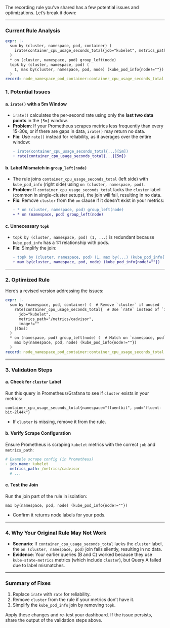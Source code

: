 The recording rule you’ve shared has a few potential issues and optimizations. Let’s break it down:

---

### **Current Rule Analysis**
```yaml
expr: |-
  sum by (cluster, namespace, pod, container) (
    irate(container_cpu_usage_seconds_total{job="kubelet", metrics_path="/metrics/cadvisor", image!=""}[5m])
  )
  * on (cluster, namespace, pod) group_left(node)
  topk by (cluster, namespace, pod) (
    1, max by(cluster, namespace, pod, node) (kube_pod_info{node!=""})
  )
record: node_namespace_pod_container:container_cpu_usage_seconds_total:sum_irate
```

### **1. Potential Issues**
#### **a. `irate()` with a 5m Window**
- `irate()` calculates the per-second rate using only the **last two data points** in the `[5m]` window.  
- **Problem**: If your Prometheus scrapes metrics less frequently than every 15-30s, or if there are gaps in data, `irate()` may return no data.  
- **Fix**: Use `rate()` instead for reliability, as it averages over the entire window:
  ```diff
  - irate(container_cpu_usage_seconds_total{...}[5m])
  + rate(container_cpu_usage_seconds_total{...}[5m])
  ```

#### **b. Label Mismatch in `group_left(node)`**
- The rule joins `container_cpu_usage_seconds_total` (left side) with `kube_pod_info` (right side) using `on (cluster, namespace, pod)`.  
- **Problem**: If `container_cpu_usage_seconds_total` lacks the `cluster` label (common in single-cluster setups), the join will fail, resulting in no data.  
- **Fix**: Remove `cluster` from the `on` clause if it doesn’t exist in your metrics:
  ```diff
  - * on (cluster, namespace, pod) group_left(node)
  + * on (namespace, pod) group_left(node)
  ```

#### **c. Unnecessary `topk`**
- `topk by (cluster, namespace, pod) (1, ...)` is redundant because `kube_pod_info` has a 1:1 relationship with pods.  
- **Fix**: Simplify the join:
  ```diff
  - topk by (cluster, namespace, pod) (1, max by(...) (kube_pod_info{node!=""}))
  + max by(cluster, namespace, pod, node) (kube_pod_info{node!=""})
  ```

---

### **2. Optimized Rule**
Here’s a revised version addressing the issues:
```yaml
expr: |-
  sum by (namespace, pod, container) (  # Remove `cluster` if unused
    rate(container_cpu_usage_seconds_total{  # Use `rate` instead of `irate`
      job="kubelet",
      metrics_path="/metrics/cadvisor",
      image!=""
    }[5m])
  )
  * on (namespace, pod) group_left(node) (  # Match on `namespace, pod` only
    max by(namespace, pod, node) (kube_pod_info{node!=""})
  )
record: node_namespace_pod_container:container_cpu_usage_seconds_total:sum_rate
```

---

### **3. Validation Steps**
#### **a. Check for `cluster` Label**
Run this query in Prometheus/Grafana to see if `cluster` exists in your metrics:
```promql
container_cpu_usage_seconds_total{namespace="fluentbit", pod="fluent-bit-2l44k"}
```
- If `cluster` is missing, remove it from the rule.

#### **b. Verify Scrape Configuration**
Ensure Prometheus is scraping `kubelet` metrics with the correct `job` and `metrics_path`:
```yaml
# Example scrape config (in Prometheus)
- job_name: kubelet
  metrics_path: /metrics/cadvisor
  # ...
```

#### **c. Test the Join**
Run the join part of the rule in isolation:
```promql
max by(namespace, pod, node) (kube_pod_info{node!=""})
```
- Confirm it returns node labels for your pods.

---

### **4. Why Your Original Rule May Not Work**
- **Scenario**: If `container_cpu_usage_seconds_total` lacks the `cluster` label, the `on (cluster, namespace, pod)` join fails silently, resulting in no data.  
- **Evidence**: Your earlier queries (B and C) worked because they use `kube-state-metrics` metrics (which include `cluster`), but Query A failed due to label mismatches.

---

### **Summary of Fixes**
1. Replace `irate` with `rate` for reliability.
2. Remove `cluster` from the rule if your metrics don’t have it.
3. Simplify the `kube_pod_info` join by removing `topk`.

Apply these changes and re-test your dashboard. If the issue persists, share the output of the validation steps above.
